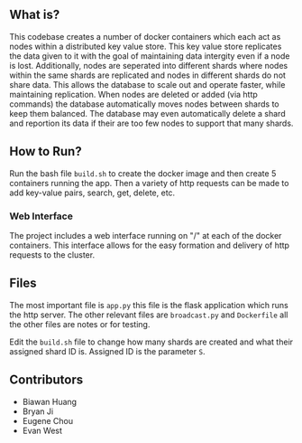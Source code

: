 ## What is?
This codebase creates a number of docker containers which each act as nodes within a distributed key value store. This key value store replicates the data given to it with the goal of maintaining data intergity even if a node is lost. Additionally, nodes are seperated into different shards where nodes within the same shards are replicated and nodes in different shards do not share data. This allows the database to scale out and operate faster, while maintaining replication. When nodes are deleted or added (via http commands) the database automatically moves nodes between shards to keep them balanced. The database may even automatically delete a shard and reportion its data if their are too few nodes to support that many shards.

## How to Run?
Run the bash file `build.sh` to create the docker image and then create 5 containers running the app. Then a variety of http requests can be made to add key-value pairs, search, get, delete, etc.

### Web Interface
The project includes a web interface running on "/" at each of the docker containers. This interface allows for the easy formation and delivery of http requests to the cluster.

## Files
The most important file is `app.py` this file is the flask application which runs the http server. The other relevant files are `broadcast.py` and `Dockerfile` all the other files are notes or for testing.

Edit the `build.sh` file to change how many shards are created and what their assigned shard ID is. Assigned ID is the parameter `S`.
## Contributors
- Biawan Huang
- Bryan Ji
- Eugene Chou
- Evan West
